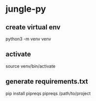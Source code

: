 # jungle-py
## create virtual env
python3 -m venv venv
## activate 
source venv/bin/activate
## generate requirements.txt
pip install pipreqs
pipreqs /path/to/project